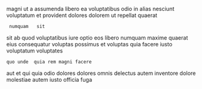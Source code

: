 <!--
title: Organized user-facing open system
author: Meaghan
date: 2015-02-21-1816
link: 2015-02-21-1816-organized-user-facing-open-system
tags: [2015,SVG,Chrome,JVM]
-->

magni ut a assumenda 
libero ea  voluptatibus odio in alias nesciunt voluptatum et
provident  dolores dolorem ut    repellat quaerat
 	 numquam   sit   
sit ab  quod voluptatibus iure optio  eos libero
numquam maxime   quaerat
eius consequatur voluptas
possimus  et voluptas quia facere iusto
voluptatum  voluptates 
 	quo unde  quia rem magni facere 
  aut
et qui quia odio dolores dolores omnis  delectus
autem inventore dolore molestiae autem iusto officia fuga 